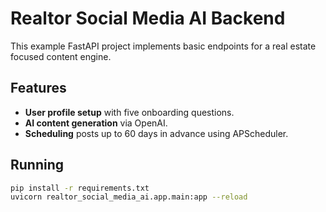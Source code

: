 # Realtor Social Media AI Backend

This example FastAPI project implements basic endpoints for a real estate focused content engine.

## Features
- **User profile setup** with five onboarding questions.
- **AI content generation** via OpenAI.
- **Scheduling** posts up to 60 days in advance using APScheduler.

## Running
```bash
pip install -r requirements.txt
uvicorn realtor_social_media_ai.app.main:app --reload
```
